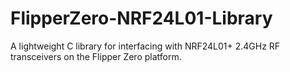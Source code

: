 # FlipperZero-NRF24L01-Library
A lightweight C library for interfacing with NRF24L01+ 2.4GHz RF transceivers on the Flipper Zero platform.
